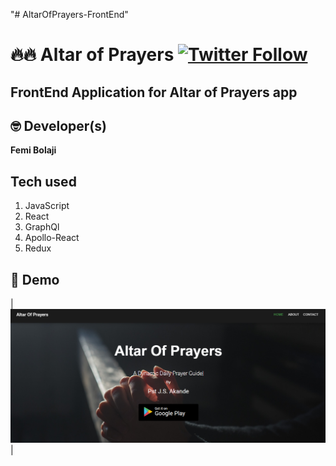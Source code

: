 "# AltarOfPrayers-FrontEnd" 
# 🔥🔥 Altar of Prayers  [![Twitter Follow](https://img.shields.io/twitter/follow/dev_femi.svg?style=social)](https://twitter.com/dev_femi)

## FrontEnd Application for Altar of Prayers app

## 🤓 Developer(s)
**Femi Bolaji**

## Tech used
1. JavaScript
2. React
3. GraphQl
4. Apollo-React
5. Redux


## 📸 Demo
|<img src="src/images/altar.png">|